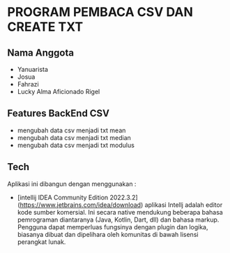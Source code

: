 # PROGRAM PEMBACA CSV DAN CREATE TXT

## Nama Anggota
- Yanuarista
- Josua
- Fahrazi
- Lucky Alma Aficionado Rigel

## Features BackEnd CSV
- mengubah data csv menjadi txt mean
- mengubah data csv menjadi txt median
- mengubah data csv menjadi txt modulus

## Tech
Aplikasi ini dibangun dengan menggunakan :
- [intellij IDEA Community Edition 2022.3.2] (https://www.jetbrains.com/idea/download) aplikasi Intellj adalah editor kode sumber komersial. Ini secara native mendukung beberapa bahasa pemrograman diantaranya (Java, Kotlin, Dart, dll) dan bahasa markup. Pengguna dapat memperluas fungsinya dengan plugin dan logika, biasanya dibuat dan dipelihara oleh komunitas di bawah lisensi perangkat lunak.
